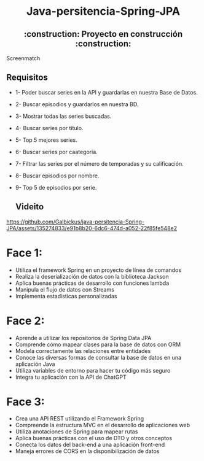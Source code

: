 

<h1 align="center">Java-persitencia-Spring-JPA</h1>

<h2 align="center">
:construction: Proyecto en construcción :construction:
</h2>
 Screenmatch

 ## Requisitos

- 1- Poder buscar series en la API y guardarlas en nuestra Base de Datos.
- 2- Buscar episodios y guardarlos en nuestra BD.
- 3- Mostrar todas las series buscadas.
- 4- Buscar series por título.
- 5- Top 5 mejores series.
- 6- Buscar series por caategoria.
- 7- Filtrar las series por el número de temporadas y su calificación.
- 8- Buscar episodios por nombre.
- 9- Top 5 de episodios por serie.

  ## Videito

https://github.com/Galbickus/java-persitencia-Spring-JPA/assets/135274833/e91b8b20-6dc6-474d-a052-22f85fe548e2



  

# Face 1:
- Utiliza el framework Spring en un proyecto de línea de comandos
- Realiza la deserialización de datos con la biblioteca Jackson
- Aplica buenas prácticas de desarrollo con funciones lambda
- Manipula el flujo de datos con Streams
- Implementa estadísticas personalizadas

# Face 2:

- Aprende a utilizar los repositorios de Spring Data JPA
- Comprende cómo mapear clases para la base de datos con ORM
- Modela correctamente las relaciones entre entidades
- Conoce las diversas formas de consultar la base de datos en una aplicación Java
- Utiliza variables de entorno para hacer tu código más seguro
- Integra tu aplicación con la API de ChatGPT

# Face 3:

- Crea una API REST utilizando el Framework Spring
- Compreende la estructura MVC en el desarrollo de aplicaciones web
- Utiliza anotaciones de Spring para mapear rutas
- Aplica buenas prácticas con el uso de DTO y otros conceptos
- Conecta los datos del back-end a una aplicación front-end
- Maneja errores de CORS en la disponibilización de datos
